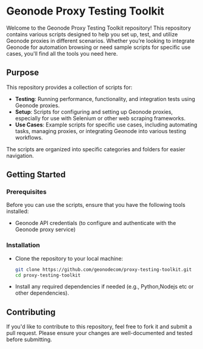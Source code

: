 # Geonode Proxy Testing Toolkit

Welcome to the Geonode Proxy Testing Toolkit repository! This repository contains various scripts designed to help you set up, test, and utilize Geonode proxies in different scenarios. Whether you’re looking to integrate Geonode for automation browsing or need sample scripts for specific use cases, you'll find all the tools you need here.

## Purpose

This repository provides a collection of scripts for:

- **Testing**: Running performance, functionality, and integration tests using Geonode proxies.
- **Setup**: Scripts for configuring and setting up Geonode proxies, especially for use with Selenium or other web scraping frameworks.
- **Use Cases**: Example scripts for specific use cases, including automating tasks, managing proxies, or integrating Geonode into various testing workflows.

The scripts are organized into specific categories and folders for easier navigation.

## Getting Started

### Prerequisites

Before you can use the scripts, ensure that you have the following tools installed:

- Geonode API credentials (to configure and authenticate with the Geonode proxy service)

### Installation

- Clone the repository to your local machine:

   ```bash
   git clone https://github.com/geonodecom/proxy-testing-toolkit.git
   cd proxy-testing-toolkit
   ```

- Install any required dependencies if needed (e.g., Python,Nodejs etc or other dependencies).

## Contributing

If you'd like to contribute to this repository, feel free to fork it and submit a pull request. Please ensure your changes are well-documented and tested before submitting.

